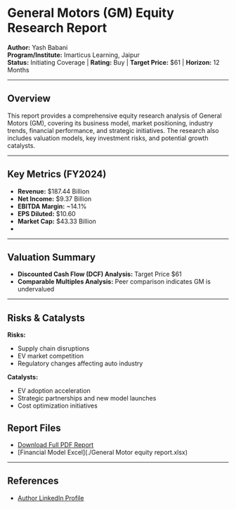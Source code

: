 # General Motors (GM) Equity Research Report

**Author:** Yash Babani  
**Program/Institute:** Imarticus Learning, Jaipur  
**Status:** Initiating Coverage | **Rating:** Buy | **Target Price:** $61 | **Horizon:** 12 Months  

---

## Overview
This report provides a comprehensive equity research analysis of General Motors (GM), covering its business model, market positioning, industry trends, financial performance, and strategic initiatives. The research also includes valuation models, key investment risks, and potential growth catalysts.

---

## Key Metrics (FY2024)
- **Revenue:** $187.44 Billion
- **Net Income:** $9.37 Billion  
- **EBITDA Margin:** ~14.1%  
- **EPS Diluted:** $10.60
- **Market Cap:** $43.33 Billion
- 
---

## Valuation Summary
- **Discounted Cash Flow (DCF) Analysis:** Target Price $61  
- **Comparable Multiples Analysis:** Peer comparison indicates GM is undervalued  

---

## Risks & Catalysts
**Risks:**  
- Supply chain disruptions  
- EV market competition  
- Regulatory changes affecting auto industry  

**Catalysts:**  
- EV adoption acceleration  
- Strategic partnerships and new model launches  
- Cost optimization initiatives

## Report Files
- [Download Full PDF Report](./GM_Equity_Research_02025.pdf)  
- [Financial Model Excel](./General Motor equity report.xlsx)  

---

## References
- [Author LinkedIn Profile](https://www.linkedin.com/in/yashbabani07/)  
